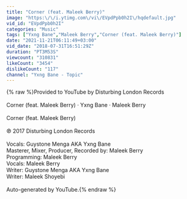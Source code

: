 ```yaml
---
title: "Corner (feat. Maleek Berry)"
image: "https:\/\/i.ytimg.com\/vi\/EVpdPpb0h2I\/hqdefault.jpg"
vid_id: "EVpdPpb0h2I"
categories: "Music"
tags: ["Yxng Bane","Maleek Berry","Corner (feat. Maleek Berry)"]
date: "2021-11-21T06:11:49+03:00"
vid_date: "2018-07-31T16:51:29Z"
duration: "PT3M53S"
viewcount: "310831"
likeCount: "3454"
dislikeCount: "117"
channel: "Yxng Bane - Topic"
---
```

{% raw %}Provided to YouTube by Disturbing London Records<br /><br />Corner (feat. Maleek Berry) · Yxng Bane · Maleek Berry<br /><br />Corner (feat. Maleek Berry)<br /><br />℗ 2017 Disturbing London Records<br /><br />Vocals: Guystone Menga AKA Yxng Bane<br />Masterer, Mixer, Producer, Recorded by: Maleek Berry<br />Programming: Maleek Berry<br />Vocals: Maleek Berry<br />Writer: Guystone Menga AKA Yxng Bane<br />Writer: Maleek Shoyebi<br /><br />Auto-generated by YouTube.{% endraw %}
